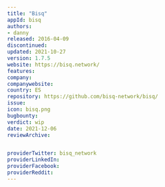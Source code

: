 ```yaml
---
title: "Bisq"
appId: bisq
authors:
- danny
released: 2016-04-09
discontinued: 
updated: 2021-10-27
version: 1.7.5
website: https://bisq.network/
features:
company: 
companywebsite: 
country: ES
repository: https://github.com/bisq-network/bisq/
issue: 
icon: bisq.png
bugbounty: 
verdict: wip
date: 2021-12-06
reviewArchive:


providerTwitter: bisq_network
providerLinkedIn: 
providerFacebook: 
providerReddit: 
---
```


